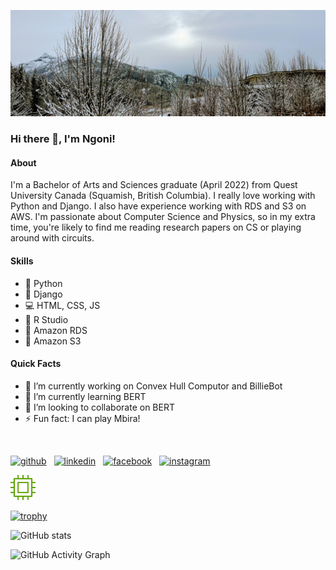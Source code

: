 ![About](https://github.com/nmandiveyi/nmandiveyi/blob/main/IMG_0999.jpg)
### Hi there 👋, I'm Ngoni!
#### About
I'm a Bachelor of Arts and Sciences graduate (April 2022) from Quest University Canada (Squamish, British Columbia). I really love working with Python and Django. I also have experience working with RDS and S3 on AWS. I'm passionate about Computer Science and Physics, so in my extra time, you're likely to find me reading research papers on CS or playing around with circuits.

#### Skills
* :snake: Python
* :snake: Django
* :computer: HTML, CSS, JS
* :notebook_with_decorative_cover: R Studio
* :abacus: Amazon RDS 
* :basket: Amazon S3

#### Quick Facts
- 🔭 I’m currently working on Convex Hull Computor and BillieBot
- 🌱 I’m currently learning BERT 
- 👯 I’m looking to collaborate on BERT 
- ⚡ Fun fact: I can play Mbira!

<br>

[<img src='https://cdn.jsdelivr.net/npm/simple-icons@3.0.1/icons/github.svg' alt='github' height='40'>](https://github.com/nmandiveyi) &nbsp;  [<img src='https://cdn.jsdelivr.net/npm/simple-icons@3.0.1/icons/linkedin.svg' alt='linkedin' height='40'>](https://www.linkedin.com/in/ngonidzashe-mandiveyi-318619146/) &nbsp;   [<img src='https://cdn.jsdelivr.net/npm/simple-icons@3.0.1/icons/facebook.svg' alt='facebook' height='40'>](https://www.facebook.com/ngoni.mandiveyi) &nbsp;  [<img src='https://cdn.jsdelivr.net/npm/simple-icons@3.0.1/icons/instagram.svg' alt='instagram' height='40'>](https://www.instagram.com/ngoni.mandiveyi/)  

<a href='https://docs.github.com/en/developers'><img src='https://raw.githubusercontent.com/acervenky/animated-github-badges/master/assets/devbadge.gif' width='40' height='40'></a> 

[![trophy](https://github-profile-trophy.vercel.app/?username=nmandiveyi)](https://github.com/ryo-ma/github-profile-trophy)

![GitHub stats](https://github-readme-stats.vercel.app/api?username=nmandiveyi&show_icons=true&theme=radical)  

![GitHub Activity Graph](https://activity-graph.herokuapp.com/graph?username=nmandiveyi)  


